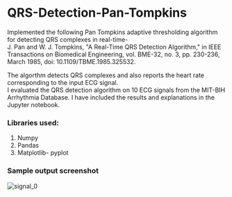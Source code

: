 # QRS-Detection-Pan-Tompkins
Implemented the following Pan Tompkins adaptive thresholding algorithm for detecting QRS complexes in real-time-\
J. Pan and W. J. Tompkins, "A Real-Time QRS Detection Algorithm," in IEEE Transactions on Biomedical Engineering, vol. BME-32, no. 3, pp. 230-236, March 1985, doi: 10.1109/TBME.1985.325532.

The algorthm detects QRS complexes and also reports the heart rate corresponding to the input ECG signal.\
I evaluated the QRS detection algorithm on 10 ECG signals from the MIT-BIH Arrhythmia Database. I have included the results and explanations in the Jupyter notebook.

### Libraries used:
1. Numpy
2. Pandas
3. Matplotlib- pyplot

### Sample output screenshot
![signal_0](https://user-images.githubusercontent.com/86227873/137680690-5593b93b-c0e7-4f25-9533-71a83114e61c.jpg)


